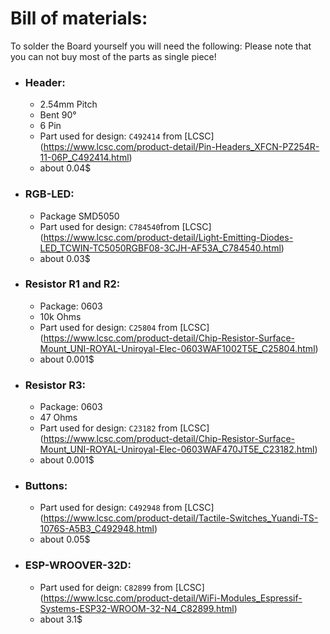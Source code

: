 # Bill of materials:

To solder the Board yourself you will need the following:
Please note that you can not buy most of the parts as single piece!

- ### Header:
	- 2.54mm Pitch
	- Bent 90°
	- 6 Pin
	- Part used for design: `C492414` from [LCSC] (https://www.lcsc.com/product-detail/Pin-Headers_XFCN-PZ254R-11-06P_C492414.html)
	- about 0.04$
- ### RGB-LED:
	- Package SMD5050
	- Part used for design: `C784540`from [LCSC] (https://www.lcsc.com/product-detail/Light-Emitting-Diodes-LED_TCWIN-TC5050RGBF08-3CJH-AF53A_C784540.html)
	- about 0.03$
- ### Resistor R1 and R2:
	- Package: 0603
	- 10k Ohms
	- Part used for design: `C25804` from [LCSC] (https://www.lcsc.com/product-detail/Chip-Resistor-Surface-Mount_UNI-ROYAL-Uniroyal-Elec-0603WAF1002T5E_C25804.html)
	- about 0.001$
- ### Resistor R3:
	- Package: 0603
	- 47 Ohms
	- Part used for design: `C23182` from [LCSC] (https://www.lcsc.com/product-detail/Chip-Resistor-Surface-Mount_UNI-ROYAL-Uniroyal-Elec-0603WAF470JT5E_C23182.html)
	- about 0.001$
- ### Buttons:
	- Part used for design: `C492948` from [LCSC] (https://www.lcsc.com/product-detail/Tactile-Switches_Yuandi-TS-1076S-A5B3_C492948.html)
	- about 0.05$
- ### ESP-WROOVER-32D:
	- Part used for deign: `C82899` from [LCSC] (https://www.lcsc.com/product-detail/WiFi-Modules_Espressif-Systems-ESP32-WROOM-32-N4_C82899.html)
	- about 3.1$
